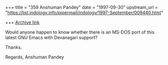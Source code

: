 +++
title = "359 Anshuman Pandey"
date = "1997-09-30"
upstream_url = "https://list.indology.info/pipermail/indology/1997-September/009440.html"

+++
[Archive link](https://list.indology.info/pipermail/indology/1997-September/009440.html)

Would anyone happen to know whether there is an MS-DOS port of this latest
GNU Emacs with Devanagari support?

Thanks.

Regards,
Anshuman Pandey



